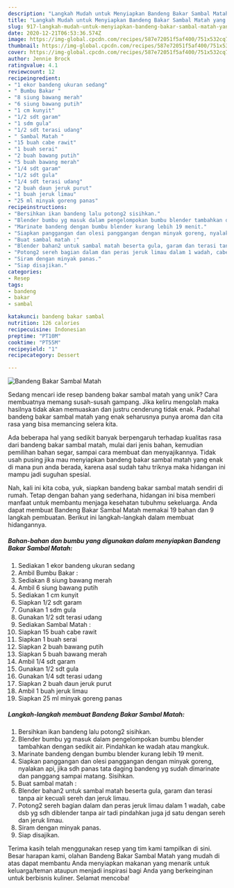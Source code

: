 ```yaml
---
description: "Langkah Mudah untuk Menyiapkan Bandeng Bakar Sambal Matah yang Lezat"
title: "Langkah Mudah untuk Menyiapkan Bandeng Bakar Sambal Matah yang Lezat"
slug: 917-langkah-mudah-untuk-menyiapkan-bandeng-bakar-sambal-matah-yang-lezat
date: 2020-12-21T06:53:36.574Z
image: https://img-global.cpcdn.com/recipes/587e72051f5af400/751x532cq70/bandeng-bakar-sambal-matah-foto-resep-utama.jpg
thumbnail: https://img-global.cpcdn.com/recipes/587e72051f5af400/751x532cq70/bandeng-bakar-sambal-matah-foto-resep-utama.jpg
cover: https://img-global.cpcdn.com/recipes/587e72051f5af400/751x532cq70/bandeng-bakar-sambal-matah-foto-resep-utama.jpg
author: Jennie Brock
ratingvalue: 4.1
reviewcount: 12
recipeingredient:
- "1 ekor bandeng ukuran sedang"
- " Bumbu Bakar "
- "8 siung bawang merah"
- "6 siung bawang putih"
- "1 cm kunyit"
- "1/2 sdt garam"
- "1 sdm gula"
- "1/2 sdt terasi udang"
- " Sambal Matah "
- "15 buah cabe rawit"
- "1 buah serai"
- "2 buah bawang putih"
- "5 buah bawang merah"
- "1/4 sdt garam"
- "1/2 sdt gula"
- "1/4 sdt terasi udang"
- "2 buah daun jeruk purut"
- "1 buah jeruk limau"
- "25 ml minyak goreng panas"
recipeinstructions:
- "Bersihkan ikan bandeng lalu potong2 sisihkan."
- "Blender bumbu yg masuk dalam pengelompokan bumbu blender tambahkan dengan sedikit air. Pindahkan ke wadah atau mangkuk."
- "Marinate bandeng dengan bumbu blender kurang lebih 19 menit."
- "Siapkan panggangan dan olesi panggangan dengan minyak goreng, nyalakan api, jika sdh panas tata daging bandeng yg sudah dimarinate dan panggang sampai matang. Sisihkan."
- "Buat sambal matah :"
- "Blender bahan2 untuk sambal matah beserta gula, garam dan terasi tanpa air kecuali sereh dan jeruk limau."
- "Potong2 sereh bagian dalam dan peras jeruk limau dalam 1 wadah, cabe dsb yg sdh diblender tanpa air tadi pindahkan juga jd satu dengan sereh dan jeruk limau."
- "Siram dengan minyak panas."
- "Siap disajikan."
categories:
- Resep
tags:
- bandeng
- bakar
- sambal

katakunci: bandeng bakar sambal 
nutrition: 126 calories
recipecuisine: Indonesian
preptime: "PT10M"
cooktime: "PT55M"
recipeyield: "1"
recipecategory: Dessert

---
```



![Bandeng Bakar Sambal Matah](https://img-global.cpcdn.com/recipes/587e72051f5af400/751x532cq70/bandeng-bakar-sambal-matah-foto-resep-utama.jpg)

Sedang mencari ide resep bandeng bakar sambal matah yang unik? Cara membuatnya memang susah-susah gampang. Jika keliru mengolah maka hasilnya tidak akan memuaskan dan justru cenderung tidak enak. Padahal bandeng bakar sambal matah yang enak seharusnya punya aroma dan cita rasa yang bisa memancing selera kita.

Ada beberapa hal yang sedikit banyak berpengaruh terhadap kualitas rasa dari bandeng bakar sambal matah, mulai dari jenis bahan, kemudian pemilihan bahan segar, sampai cara membuat dan menyajikannya. Tidak usah pusing jika mau menyiapkan bandeng bakar sambal matah yang enak di mana pun anda berada, karena asal sudah tahu triknya maka hidangan ini mampu jadi suguhan spesial.




Nah, kali ini kita coba, yuk, siapkan bandeng bakar sambal matah sendiri di rumah. Tetap dengan bahan yang sederhana, hidangan ini bisa memberi manfaat untuk membantu menjaga kesehatan tubuhmu sekeluarga. Anda dapat membuat Bandeng Bakar Sambal Matah memakai 19 bahan dan 9 langkah pembuatan. Berikut ini langkah-langkah dalam membuat hidangannya.

<!--inarticleads1-->

##### Bahan-bahan dan bumbu yang digunakan dalam menyiapkan Bandeng Bakar Sambal Matah:

1. Sediakan 1 ekor bandeng ukuran sedang
1. Ambil  Bumbu Bakar :
1. Sediakan 8 siung bawang merah
1. Ambil 6 siung bawang putih
1. Sediakan 1 cm kunyit
1. Siapkan 1/2 sdt garam
1. Gunakan 1 sdm gula
1. Gunakan 1/2 sdt terasi udang
1. Sediakan  Sambal Matah :
1. Siapkan 15 buah cabe rawit
1. Siapkan 1 buah serai
1. Siapkan 2 buah bawang putih
1. Siapkan 5 buah bawang merah
1. Ambil 1/4 sdt garam
1. Gunakan 1/2 sdt gula
1. Gunakan 1/4 sdt terasi udang
1. Siapkan 2 buah daun jeruk purut
1. Ambil 1 buah jeruk limau
1. Siapkan 25 ml minyak goreng panas




<!--inarticleads2-->

##### Langkah-langkah membuat Bandeng Bakar Sambal Matah:

1. Bersihkan ikan bandeng lalu potong2 sisihkan.
1. Blender bumbu yg masuk dalam pengelompokan bumbu blender tambahkan dengan sedikit air. Pindahkan ke wadah atau mangkuk.
1. Marinate bandeng dengan bumbu blender kurang lebih 19 menit.
1. Siapkan panggangan dan olesi panggangan dengan minyak goreng, nyalakan api, jika sdh panas tata daging bandeng yg sudah dimarinate dan panggang sampai matang. Sisihkan.
1. Buat sambal matah :
1. Blender bahan2 untuk sambal matah beserta gula, garam dan terasi tanpa air kecuali sereh dan jeruk limau.
1. Potong2 sereh bagian dalam dan peras jeruk limau dalam 1 wadah, cabe dsb yg sdh diblender tanpa air tadi pindahkan juga jd satu dengan sereh dan jeruk limau.
1. Siram dengan minyak panas.
1. Siap disajikan.




Terima kasih telah menggunakan resep yang tim kami tampilkan di sini. Besar harapan kami, olahan Bandeng Bakar Sambal Matah yang mudah di atas dapat membantu Anda menyiapkan makanan yang menarik untuk keluarga/teman ataupun menjadi inspirasi bagi Anda yang berkeinginan untuk berbisnis kuliner. Selamat mencoba!
